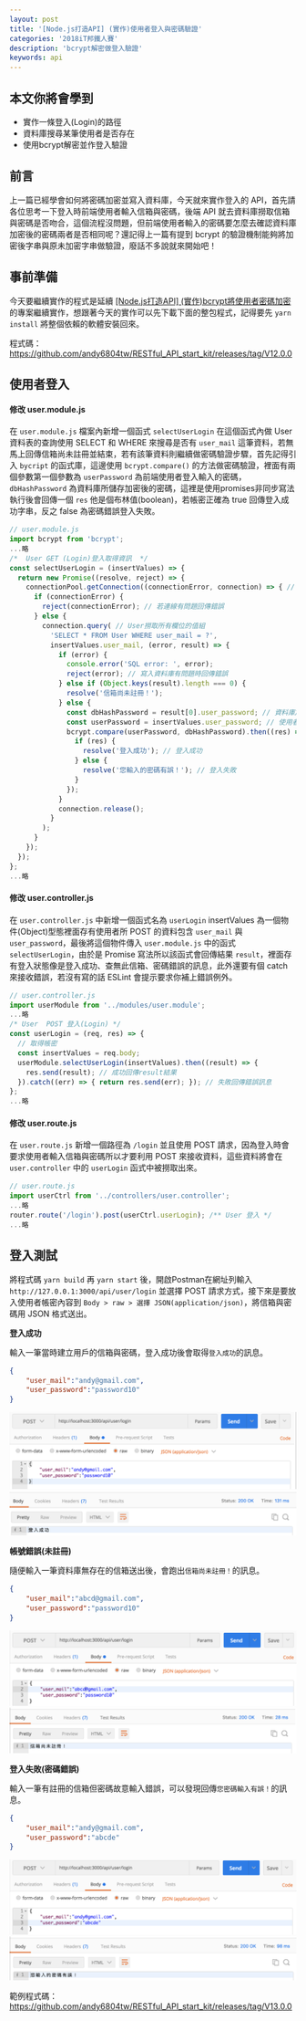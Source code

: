 ```yaml
---
layout: post
title: '[Node.js打造API] (實作)使用者登入與密碼驗證'
categories: '2018iT邦鐵人賽'
description: 'bcrypt解密做登入驗證'
keywords: api
---
```


## 本文你將會學到
- 實作一條登入(Login)的路徑
- 資料庫搜尋某筆使用者是否存在
- 使用bcrypt解密並作登入驗證

## 前言
上一篇已經學會如何將密碼加密並寫入資料庫，今天就來實作登入的 API，首先請各位思考一下登入時前端使用者輸入信箱與密碼，後端 API 就去資料庫撈取信箱與密碼是否吻合，這個流程沒問題，但前端使用者輸入的密碼要怎麼去確認資料庫加密後的密碼兩者是否相同呢？還記得上一篇有提到 bcrypt 的驗證機制能夠將加密後字串與原未加密字串做驗證，廢話不多說就來開始吧！

## 事前準備
今天要繼續實作的程式是延續 [[Node.js打造API] (實作)bcrypt將使用者密碼加密](https://andy6804tw.github.io/2018/01/08/user-bcrypt/) 的專案繼續實作，想跟著今天的實作可以先下載下面的整包程式，記得要先 `yarn install` 將整個依賴的軟體安裝回來。

程式碼：https://github.com/andy6804tw/RESTful_API_start_kit/releases/tag/V12.0.0

## 使用者登入

#### 修改 user.module.js
在  `user.module.js` 檔案內新增一個函式 `selectUserLogin` 在這個函式內做 User 資料表的查詢使用 SELECT 和 WHERE 來搜尋是否有 `user_mail` 這筆資料，若無馬上回傳信箱尚未註冊並結束，若有該筆資料則繼續做密碼驗證步驟，首先記得引入 `bycript` 的函式庫，這邊使用 `bcrypt.compare()` 的方法做密碼驗證，裡面有兩個參數第一個參數為 `userPassword` 為前端使用者登入輸入的密碼，`dbHashPassword` 為資料庫所儲存加密後的密碼，這裡是使用promises非同步寫法執行後會回傳一個 `res` 他是個布林值(boolean)，若帳密正確為 true 回傳登入成功字串，反之 false 為密碼錯誤登入失敗。

```js
// user.module.js
import bcrypt from 'bcrypt';
...略
/*  User GET (Login)登入取得資訊  */
const selectUserLogin = (insertValues) => {
  return new Promise((resolve, reject) => {
    connectionPool.getConnection((connectionError, connection) => { // 資料庫連線
      if (connectionError) {
        reject(connectionError); // 若連線有問題回傳錯誤
      } else {
        connection.query( // User撈取所有欄位的值組
          'SELECT * FROM User WHERE user_mail = ?',
          insertValues.user_mail, (error, result) => {
            if (error) {
              console.error('SQL error: ', error);
              reject(error); // 寫入資料庫有問題時回傳錯誤
            } else if (Object.keys(result).length === 0) {
              resolve('信箱尚未註冊！');
            } else {
              const dbHashPassword = result[0].user_password; // 資料庫加密後的密碼
              const userPassword = insertValues.user_password; // 使用者登入輸入的密碼
              bcrypt.compare(userPassword, dbHashPassword).then((res) => { // 使用bcrypt做解密驗證
                if (res) {
                  resolve('登入成功'); // 登入成功
                } else {
                  resolve('您輸入的密碼有誤！'); // 登入失敗
                }
              });
            }
            connection.release();
          }
        );
      }
    });
  });
};
...略
```

#### 修改 user.controller.js
在 `user.controller.js` 中新增一個函式名為 `userLogin`  insertValues 為一個物件(Object)型態裡面存有使用者所 POST 的資料包含 `user_mail` 與 `user_password`，最後將這個物件傳入 `user.module.js` 中的函式 `selectUserLogin`，由於是 Promise 寫法所以該函式會回傳結果 `result`，裡面存有登入狀態像是登入成功、查無此信箱、密碼錯誤的訊息，此外還要有個 catch 來接收錯誤，若沒有寫的話 ESLint 會提示要求你補上錯誤例外。

```js
// user.controller.js
import userModule from '../modules/user.module';
...略
/* User  POST 登入(Login) */
const userLogin = (req, res) => {
  // 取得帳密
  const insertValues = req.body;
  userModule.selectUserLogin(insertValues).then((result) => {
    res.send(result); // 成功回傳result結果
  }).catch((err) => { return res.send(err); }); // 失敗回傳錯誤訊息
};
...略
```

#### 修改 user.route.js
在 `user.route.js` 新增一個路徑為 `/login` 並且使用 POST 請求，因為登入時會要求使用者輸入信箱與密碼所以才要利用 POST 來接收資料，這些資料將會在 `user.controller` 中的 `userLogin` 函式中被撈取出來。

```js
// user.route.js
import userCtrl from '../controllers/user.controller';
...略
router.route('/login').post(userCtrl.userLogin); /** User 登入 */
...略
```

## 登入測試
將程式碼 `yarn build` 再 `yarn start` 後，開啟Postman在網址列輸入 `http://127.0.0.1:3000/api/user/login` 並選擇 POST 請求方式，接下來是要放入使用者帳密內容到 `Body > raw > 選擇 JSON(application/json)`，將信箱與密碼用 JSON 格式送出。

**登入成功**

輸入一筆當時建立用戶的信箱與密碼，登入成功後會取得`登入成功`的訊息。

```json
{
	"user_mail":"andy@gmail.com",
	"user_password":"password10"
}
```

<img src="/images/posts/it2018/img1070109-1.png">
<img src="/images/posts/it2018/img1070109-2.png">

**帳號錯誤(未註冊)**

隨便輸入一筆資料庫無存在的信箱送出後，會跑出`信箱尚未註冊！`的訊息。

```json
{
	"user_mail":"abcd@gmail.com",
	"user_password":"password10"
}
```

<img src="/images/posts/it2018/img1070109-3.png">
<img src="/images/posts/it2018/img1070109-4.png">

**登入失敗(密碼錯誤)**

輸入一筆有註冊的信箱但密碼故意輸入錯誤，可以發現回傳`您密碼輸入有誤！`的訊息。

```json
{
	"user_mail":"andy@gmail.com",
	"user_password":"abcde"
}
```

<img src="/images/posts/it2018/img1070109-5.png">
<img src="/images/posts/it2018/img1070109-6.png">

範例程式碼：https://github.com/andy6804tw/RESTful_API_start_kit/releases/tag/V13.0.0
